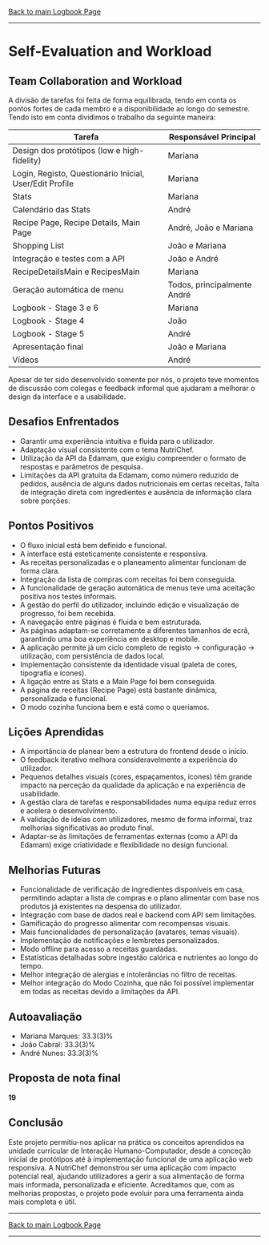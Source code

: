 [Back to main Logbook Page](../hci_logbook.md)

---

# Self-Evaluation and Workload

## Team Collaboration and Workload

A divisão de tarefas foi feita de forma equilibrada, tendo em conta os pontos fortes de cada membro e a disponibilidade ao longo do semestre. Tendo isto em conta dividimos o trabalho da seguinte maneira:

| Tarefa                                                  | Responsável Principal       |
| ------------------------------------------------------- | --------------------------- |
| Design dos protótipos (low e high-fidelity)             | Mariana                     |
| Login, Registo, Questionário Inicial, User/Edit Profile | Mariana                     |
| Stats                                                   | Mariana                     |
| Calendário das Stats                                    | André                       |
| Recipe Page, Recipe Details, Main Page                  | André, João e Mariana       |
| Shopping List                                           | João e Mariana              |
| Integração e testes com a API                           | João e André                |
| RecipeDetailsMain e RecipesMain                         | Mariana                     |
| Geração automática de menu                              | Todos, principalmente André |
| Logbook - Stage 3 e 6                                   | Mariana                     |
| Logbook - Stage 4                                       | João                        |
| Logbook - Stage 5                                       | André                       |
| Apresentação final                | João e Mariana              |
| Vídeos                  | André           |


Apesar de ter sido desenvolvido somente por nós, o projeto teve momentos de discussão com colegas e feedback informal que ajudaram a melhorar o design da interface e a usabilidade.

## Desafios Enfrentados

* Garantir uma experiência intuitiva e fluida para o utilizador.
* Adaptação visual consistente com o tema NutriChef.
* Utilização da API da Edamam, que exigiu compreender o formato de respostas e parâmetros de pesquisa.
* Limitações da API gratuita da Edamam, como número reduzido de pedidos, ausência de alguns dados nutricionais em certas receitas, falta de integração direta com ingredientes e ausência de informação clara sobre porções.

## Pontos Positivos

* O fluxo inicial está bem definido e funcional.
* A interface está esteticamente consistente e responsiva.
* As receitas personalizadas e o planeamento alimentar funcionam de forma clara.
* Integração da lista de compras com receitas foi bem conseguida.
* A funcionalidade de geração automática de menus teve uma aceitação positiva nos testes informais.
* A gestão do perfil do utilizador, incluindo edição e visualização de progresso, foi bem recebida.
* A navegação entre páginas é fluida e bem estruturada.
* As páginas adaptam-se corretamente a diferentes tamanhos de ecrã, garantindo uma boa experiência em desktop e mobile.
* A aplicação permite já um ciclo completo de registo → configuração → utilização, com persistência de dados local.
* Implementação consistente da identidade visual (paleta de cores, tipografia e ícones).
* A ligação entre as Stats e a Main Page foi bem conseguida.
* A página de receitas (Recipe Page) está bastante dinâmica, personalizada e funcional.
* O modo cozinha funciona bem e está como o queríamos.

## Lições Aprendidas

* A importância de planear bem a estrutura do frontend desde o início.
* O feedback iterativo melhora consideravelmente a experiência do utilizador.
* Pequenos detalhes visuais (cores, espaçamentos, ícones) têm grande impacto na perceção da qualidade da aplicação e na experiência de usabilidade.
* A gestão clara de tarefas e responsabilidades numa equipa reduz erros e acelera o desenvolvimento.
* A validação de ideias com utilizadores, mesmo de forma informal, traz melhorias significativas ao produto final.
* Adaptar-se às limitações de ferramentas externas (como a API da Edamam) exige criatividade e flexibilidade no design funcional.

## Melhorias Futuras

* Funcionalidade de verificação de ingredientes disponíveis em casa, permitindo adaptar a lista de compras e o plano alimentar com base nos produtos já existentes na despensa do utilizador.
* Integração com base de dados real e backend com API sem limitações.
* Gamificação do progresso alimentar com recompensas visuais.
* Mais funcionalidades de personalização (avatares, temas visuais).
* Implementação de notificações e lembretes personalizados.
* Modo offline para acesso a receitas guardadas.
* Estatísticas detalhadas sobre ingestão calórica e nutrientes ao longo do tempo.
* Melhor integração de alergias e intolerâncias no filtro de receitas.
* Melhor integração do Modo Cozinha, que não foi possível implementar em todas as receitas devido a limitações da API.

## Autoavaliação

* Mariana Marques: 33.3(3)%
* João Cabral: 33.3(3)%
* André Nunes: 33.3(3)%

## Proposta de nota final

**19**

## Conclusão

Este projeto permitiu-nos aplicar na prática os conceitos aprendidos na unidade curricular de Interação Humano-Computador, desde a conceção inicial de protótipos até à implementação funcional de uma aplicação web responsiva. A NutriChef demonstrou ser uma aplicação com impacto potencial real, ajudando utilizadores a gerir a sua alimentação de forma mais informada, personalizada e eficiente. Acreditamos que, com as melhorias propostas, o projeto pode evoluir para uma ferramenta ainda mais completa e útil.

---

[Back to main Logbook Page](../hci_logbook.md)

---
